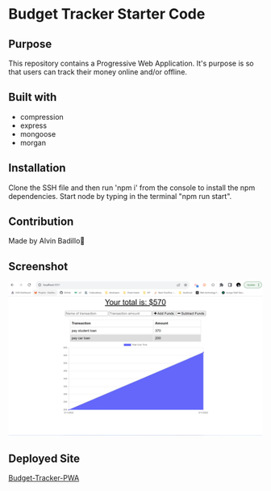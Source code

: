# Budget Tracker Starter Code

## Purpose
This repository contains a Progressive Web Application. It's purpose is so that users can track their money online and/or offline.

## Built with
* compression
* express
* mongoose
* morgan


## Installation
Clone the SSH file and then run 'npm i' from the console to install the npm dependencies. Start node by typing in the terminal "npm run start".

## Contribution 
Made by Alvin Badillo🙉

## Screenshot
![Budget-Tracker-PWA](/public/assets/images/budget.png)

## Deployed Site
[Budget-Tracker-PWA](https://glacial-anchorage-06279.herokuapp.com/)
